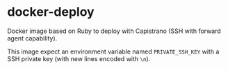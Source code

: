 # docker-deploy
Docker image based on Ruby to deploy with Capistrano (SSH with forward agent capability).

This image expect an environment variable named `PRIVATE_SSH_KEY` with a SSH private key (with new lines encoded with `\n`).

